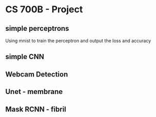 # CS 700B - Project
## simple perceptrons
Using mnist to train the perceptron and output the loss and accuracy


## simple CNN


## Webcam Detection


## Unet - membrane

## Mask RCNN - fibril

